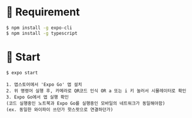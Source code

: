 # 📌 Requirement

```bash
$ npm install -g expo-cli
$ npm install -g typescript
```

# 📌 Start

```bash
$ expo start
```

```plaintext
1. 앱스토어에서 'Expo Go' 앱 설치
2. 위 명령어 실행 후, 카메라로 QR코드 인식 OR a 또는 i 키 눌러서 시뮬레이터로 확인
3. Expo Go에서 앱 실행 확인
(코드 실행중인 노트북과 Expo Go를 실행중인 모바일의 네트워크가 동일해야함)
(ex. 동일한 와이파이 쓰던가 핫스팟으로 연결하던가)
```
